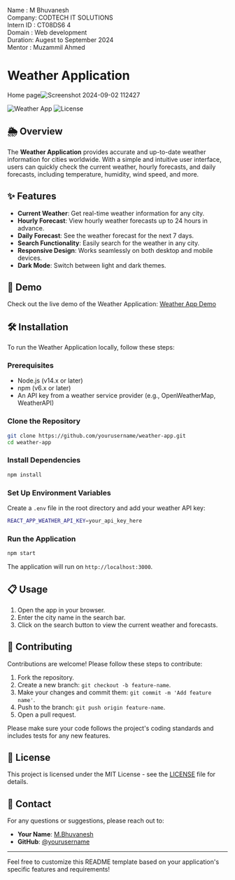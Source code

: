 Name      :  M Bhuvanesh
<BR>
Company: CODTECH IT SOLUTIONS
<BR>
Intern ID : CT08DS6 4
<BR>
Domain  : Web development
<BR>
Duration: Augest to September 2024
<BR>
Mentor : Muzammil Ahmed


# Weather Application
Home page![Screenshot 2024-09-02 112427](https://github.com/user-attachments/assets/ab7581ba-367d-4266-907b-dd402b30e63e)



![Weather App](https://img.shields.io/badge/WeatherApp-v1.0-blue.svg) ![License](https://img.shields.io/badge/license-MIT-green.svg)

## 🌦️ Overview

The **Weather Application** provides accurate and up-to-date weather information for cities worldwide. With a simple and intuitive user interface, users can quickly check the current weather, hourly forecasts, and daily forecasts, including temperature, humidity, wind speed, and more.

## ✨ Features

- **Current Weather**: Get real-time weather information for any city.
- **Hourly Forecast**: View hourly weather forecasts up to 24 hours in advance.
- **Daily Forecast**: See the weather forecast for the next 7 days.
- **Search Functionality**: Easily search for the weather in any city.
- **Responsive Design**: Works seamlessly on both desktop and mobile devices.
- **Dark Mode**: Switch between light and dark themes.

## 🚀 Demo

Check out the live demo of the Weather Application: [Weather App Demo](https://example.com)

## 🛠️ Installation

To run the Weather Application locally, follow these steps:

### Prerequisites

- Node.js (v14.x or later)
- npm (v6.x or later)
- An API key from a weather service provider (e.g., OpenWeatherMap, WeatherAPI)

### Clone the Repository

```bash
git clone https://github.com/yourusername/weather-app.git
cd weather-app
```

### Install Dependencies

```bash
npm install
```

### Set Up Environment Variables

Create a `.env` file in the root directory and add your weather API key:

```bash
REACT_APP_WEATHER_API_KEY=your_api_key_here
```

### Run the Application

```bash
npm start
```

The application will run on `http://localhost:3000`.

## 📋 Usage

1. Open the app in your browser.
2. Enter the city name in the search bar.
3. Click on the search button to view the current weather and forecasts.

## 🤝 Contributing

Contributions are welcome! Please follow these steps to contribute:

1. Fork the repository.
2. Create a new branch: `git checkout -b feature-name`.
3. Make your changes and commit them: `git commit -m 'Add feature name'`.
4. Push to the branch: `git push origin feature-name`.
5. Open a pull request.

Please make sure your code follows the project's coding standards and includes tests for any new features.

## 📝 License

This project is licensed under the MIT License - see the [LICENSE](LICENSE) file for details.

## 📧 Contact

For any questions or suggestions, please reach out to:

- **Your Name**: [M.Bhuvanesh](https://github.com/bhuvaneshmani56/CODTECH-TASK-02)
- **GitHub**: [@yourusername]( https://github.com/bhuvaneshmani56/CODTECH-TASK-02)
---

Feel free to customize this README template based on your application's specific features and requirements!
